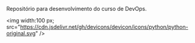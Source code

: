 Repositório para desenvolvimento do curso de DevOps.


<img width:100 px; src="https://cdn.jsdelivr.net/gh/devicons/devicon/icons/python/python-original.svg" />